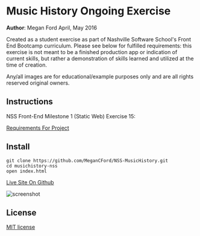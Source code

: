 # Music History Ongoing Exercise

**Author**: Megan Ford April, May 2016 


Created as a student exercise as part of Nashville Software School's Front End Bootcamp curriculum. Please see below for fulfilled requirements: this exercise is not meant to be a finished production app or indication of current skills, but rather a demonstration of skills learned and utilized at the time of creation.


Any/all images are for educational/example purposes only and are all rights reserved original owners. 


## Instructions


NSS Front-End Milestone 1 (Static Web) Exercise 15: 


[Requirements For Project](https://github.com/nashville-software-school/front-end-milestones/blob/master/2-the-static-web/exercises/SW_MUSIC_HISTORY_02.md)



## Install


``` 
git clone https://github.com/MeganCFord/NSS-MusicHistory.git
cd musichistory-nss
open index.html
```

[Live Site On Github]()


![screenshot]()


## License 


[MIT license](LICENSE.md)

